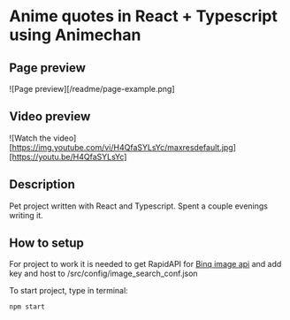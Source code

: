 # Anime quotes in React + Typescript using Animechan
## Page preview
![Page preview][/readme/page-example.png]
## Video preview
![Watch the video][https://img.youtube.com/vi/H4QfaSYLsYc/maxresdefault.jpg][https://youtu.be/H4QfaSYLsYc]
## Description
Pet project written with React and Typescript. Spent a couple evenings writing it.
## How to setup
For project to work it is needed to get RapidAPI for [Binq image api](https://rapidapi.com/microsoft-azure-org-microsoft-cognitive-services/api/bing-image-search1/) and add key and host to /src/config/image_search_conf.json

To start project, type in terminal:
```
npm start
```